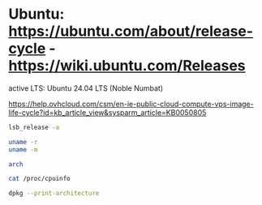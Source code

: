# Ubuntu: https://ubuntu.com/about/release-cycle - https://wiki.ubuntu.com/Releases
active LTS: Ubuntu 24.04 LTS (Noble Numbat)

https://help.ovhcloud.com/csm/en-ie-public-cloud-compute-vps-image-life-cycle?id=kb_article_view&sysparm_article=KB0050805

```bash
lsb_release -a

uname -r
uname -m

arch

cat /proc/cpuinfo

dpkg --print-architecture

```


